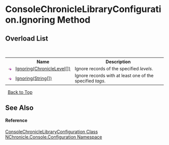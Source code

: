 # ConsoleChronicleLibraryConfiguration.Ignoring Method 
 


## Overload List
&nbsp;<table><tr><th></th><th>Name</th><th>Description</th></tr><tr><td>![Public method](media/pubmethod.gif "Public method")</td><td><a href="M_NChronicle_Console_Configuration_ConsoleChronicleLibraryConfiguration_Ignoring.md">Ignoring(ChronicleLevel[])</a></td><td>
Ignore records of the specified *levels*.</td></tr><tr><td>![Public method](media/pubmethod.gif "Public method")</td><td><a href="M_NChronicle_Console_Configuration_ConsoleChronicleLibraryConfiguration_Ignoring_1.md">Ignoring(String[])</a></td><td>
Ignore records with at least one of the specified *tags*.</td></tr></table>&nbsp;
<a href="#consolechroniclelibraryconfiguration.ignoring-method">Back to Top</a>

## See Also


#### Reference
<a href="T_NChronicle_Console_Configuration_ConsoleChronicleLibraryConfiguration.md">ConsoleChronicleLibraryConfiguration Class</a><br /><a href="N_NChronicle_Console_Configuration.md">NChronicle.Console.Configuration Namespace</a><br />

